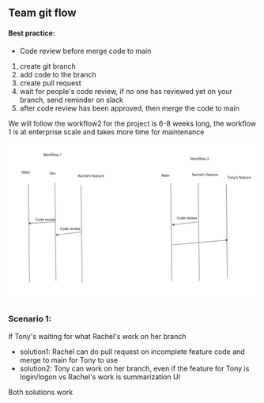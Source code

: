 

## Team git flow
#### Best practice: 
- Code review before merge code to main

1. create git branch
2. add code to the branch
3. create pull request 
4. wait for people's code review, if no one has reviewed yet on your branch, send reminder on slack
5. after code review has been approved, then merge the code to main

We will follow the workflow2 for the project is 6-8 weeks long, the workflow 1 is at enterprise scale and takes more time for maintenance

![git](GIT.jpg)


### Scenario 1:
If Tony's waiting for what Rachel's work on her branch
- solution1: Rachel can do pull request on incomplete feature code and merge to main for Tony to use
- solution2: Tony can work on her branch, even if the feature for Tony is login/logon vs Rachel's work is summarization UI

Both solutions work




